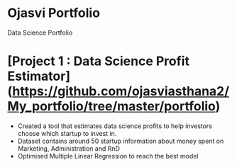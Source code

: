 # Ojasvi Portfolio
Data Science Portfolio 
# [Project 1 : Data Science Profit Estimator] (https://github.com/ojasviasthana2/My_portfolio/tree/master/portfolio)
* Created a tool that estimates data science profits to help investors choose which startup to invest in. 
* Dataset contains around 50 startup information about money spent on Marketing, Administration and RnD
* Optimised Multiple Linear Regression to reach the best model

